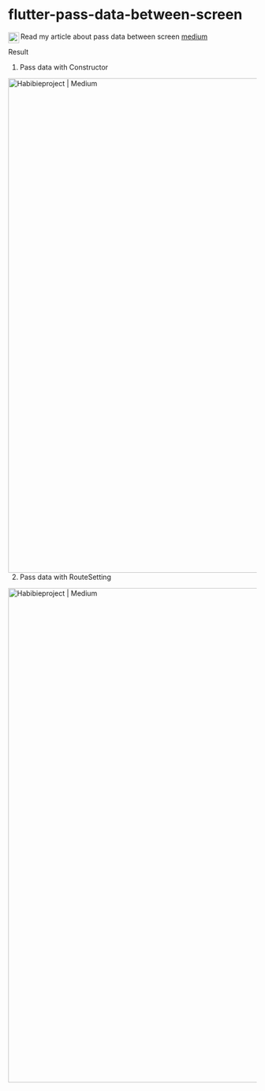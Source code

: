 # flutter-pass-data-between-screen

Read my article about pass data between screen
<img align="left" alt="Habibieproject | Medium" width="22px" src="https://cdn.jsdelivr.net/npm/simple-icons@3.0.1/icons/medium.svg" />[medium]

[medium]: https://medium.com/@as_habibie17/kirim-data-antar-screen-di-flutter-pass-data-between-screens-flutter-8e94dd240215

Result
1. Pass data with Constructor
<img align="left" alt="Habibieproject | Medium" width="1000px" src="https://miro.medium.com/max/1100/1*35ovFItz_vpysSYnBVLoPQ.png" />

2. Pass data with RouteSetting
<img align="left" alt="Habibieproject | Medium" width="1000px" src="https://miro.medium.com/max/1100/1*Kh2R3i3-8xHSSN8LuO4FYQ.png" />



